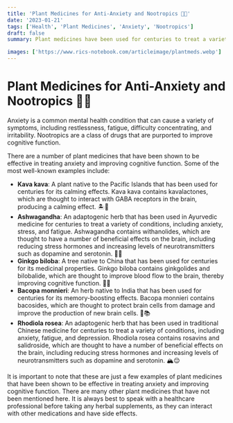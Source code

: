```yaml
---
title: 'Plant Medicines for Anti-Anxiety and Nootropics 🌿🧠'
date: '2023-01-21'
tags: ['Health', 'Plant Medicines', 'Anxiety', 'Nootropics']
draft: false
summary: Plant medicines have been used for centuries to treat a variety of conditions, including anxiety and cognitive impairment. Discover some of the most well-known plant medicines that have been shown to be effective in treating anxiety and improving cognitive function.

images: ['https://www.rics-notebook.com/articleimage/plantmeds.webp']
---
```


# Plant Medicines for Anti-Anxiety and Nootropics 🌿🧠

Anxiety is a common mental health condition that can cause a variety of symptoms, including restlessness, fatigue, difficulty concentrating, and irritability. Nootropics are a class of drugs that are purported to improve cognitive function.

There are a number of plant medicines that have been shown to be effective in treating anxiety and improving cognitive function. Some of the most well-known examples include:

- **Kava kava**: A plant native to the Pacific Islands that has been used for centuries for its calming effects. Kava kava contains kavalactones, which are thought to interact with GABA receptors in the brain, producing a calming effect. 🏝️🧘
- **Ashwagandha**: An adaptogenic herb that has been used in Ayurvedic medicine for centuries to treat a variety of conditions, including anxiety, stress, and fatigue. Ashwagandha contains withanolides, which are thought to have a number of beneficial effects on the brain, including reducing stress hormones and increasing levels of neurotransmitters such as dopamine and serotonin. 🌱💆
- **Ginkgo biloba**: A tree native to China that has been used for centuries for its medicinal properties. Ginkgo biloba contains ginkgolides and bilobalide, which are thought to improve blood flow to the brain, thereby improving cognitive function. 🌳🧠
- **Bacopa monnieri**: An herb native to India that has been used for centuries for its memory-boosting effects. Bacopa monnieri contains bacosides, which are thought to protect brain cells from damage and improve the production of new brain cells. 🌿📚
- **Rhodiola rosea**: An adaptogenic herb that has been used in traditional Chinese medicine for centuries to treat a variety of conditions, including anxiety, fatigue, and depression. Rhodiola rosea contains rosavins and salidroside, which are thought to have a number of beneficial effects on the brain, including reducing stress hormones and increasing levels of neurotransmitters such as dopamine and serotonin. 🏔️😌

It is important to note that these are just a few examples of plant medicines that have been shown to be effective in treating anxiety and improving cognitive function. There are many other plant medicines that have not been mentioned here. It is always best to speak with a healthcare professional before taking any herbal supplements, as they can interact with other medications and have side effects.
